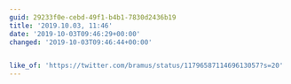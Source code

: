 ```yaml
---
guid: 29233f0e-cebd-49f1-b4b1-7830d2436b19
title: '2019.10.03, 11:46'
date: '2019-10-03T09:46:29+00:00'
changed: '2019-10-03T09:46:44+00:00'


like_of: 'https://twitter.com/bramus/status/1179658711469613057?s=20'
---
```


